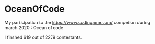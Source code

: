 # OceanOfCode
My participation to the https://www.codingame.com/ competion during march 2020 : Ocean of code

I finshed 619 out of 2279 contestants.
